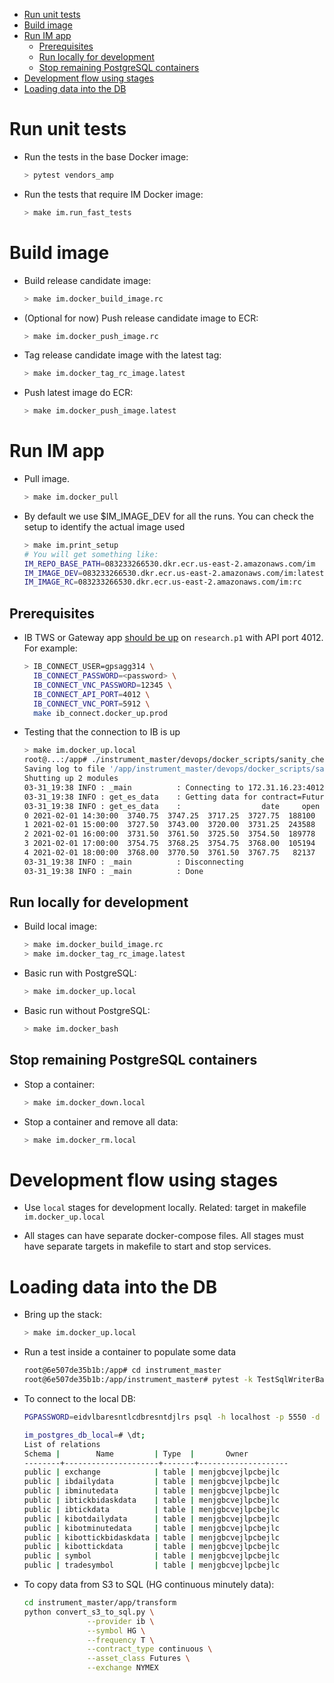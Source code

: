 <!--ts-->
   * [Run unit tests](#run-unit-tests)
   * [Build image](#build-image)
   * [Run IM app](#run-im-app)
      * [Prerequisites](#prerequisites)
      * [Run locally for development](#run-locally-for-development)
      * [Stop remaining PostgreSQL containers](#stop-remaining-postgresql-containers)
   * [Development flow using stages](#development-flow-using-stages)
   * [Loading data into the DB](#loading-data-into-the-db)



<!--te-->

# Run unit tests

- Run the tests in the base Docker image:

  ```bash
  > pytest vendors_amp
  ```

- Run the tests that require IM Docker image:
  ```bash
  > make im.run_fast_tests
  ```

# Build image

- Build release candidate image:

  ```bash
  > make im.docker_build_image.rc
  ```

- (Optional for now) Push release candidate image to ECR:

  ```bash
  > make im.docker_push_image.rc
  ```

- Tag release candidate image with the latest tag:

  ```bash
  > make im.docker_tag_rc_image.latest
  ```

- Push latest image do ECR:
  ```bash
  > make im.docker_push_image.latest
  ```

# Run IM app

- Pull image.

  ```bash
  > make im.docker_pull
  ```

- By default we use $IM_IMAGE_DEV for all the runs. You can check the setup to
  identify the actual image used
  ```bash
  > make im.print_setup
  # You will get something like:
  IM_REPO_BASE_PATH=083233266530.dkr.ecr.us-east-2.amazonaws.com/im
  IM_IMAGE_DEV=083233266530.dkr.ecr.us-east-2.amazonaws.com/im:latest
  IM_IMAGE_RC=083233266530.dkr.ecr.us-east-2.amazonaws.com/im:rc
  ```

## Prerequisites

- IB TWS or Gateway app [should be up](./ib/connect/README.md) on `research.p1`
  with API port 4012. For example:

  ```bash
  > IB_CONNECT_USER=gpsagg314 \
    IB_CONNECT_PASSWORD=<password> \
    IB_CONNECT_VNC_PASSWORD=12345 \
    IB_CONNECT_API_PORT=4012 \
    IB_CONNECT_VNC_PORT=5912 \
    make ib_connect.docker_up.prod
  ```

- Testing that the connection to IB is up
  ```bash
  > make im.docker_up.local
  root@...:/app# ./instrument_master/devops/docker_scripts/sanity_check_ib.py
  Saving log to file '/app/instrument_master/devops/docker_scripts/sanity_check_ib.py.log'
  Shutting up 2 modules
  03-31_19:38 INFO : _main          : Connecting to 172.31.16.23:4012, attempt 1/100
  03-31_19:38 INFO : get_es_data    : Getting data for contract=Future(symbol='ES', lastTradeDateOrContractMonth='202103', exchange='GLOBEX', includeExpired=True)
  03-31_19:38 INFO : get_es_data    :                  date     open     high      low    close  volume  average  barCount
  0 2021-02-01 14:30:00  3740.75  3747.25  3717.25  3727.75  188100  3735.35     49249
  1 2021-02-01 15:00:00  3727.50  3743.00  3720.00  3731.25  243588  3732.30     65466
  2 2021-02-01 16:00:00  3731.50  3761.50  3725.50  3754.50  189778  3747.65     44627
  3 2021-02-01 17:00:00  3754.75  3768.25  3754.75  3768.00  105194  3762.50     26175
  4 2021-02-01 18:00:00  3768.00  3770.50  3761.50  3767.75   82137  3766.20     23193
  03-31_19:38 INFO : _main          : Disconnecting
  03-31_19:38 INFO : _main          : Done
  ```

## Run locally for development

- Build local image:

  ```bash
  > make im.docker_build_image.rc
  > make im.docker_tag_rc_image.latest
  ```

- Basic run with PostgreSQL:

  ```bash
  > make im.docker_up.local
  ```

- Basic run without PostgreSQL:
  ```bash
  > make im.docker_bash
  ```

## Stop remaining PostgreSQL containers

- Stop a container:

  ```bash
  > make im.docker_down.local
  ```

- Stop a container and remove all data:
  ```bash
  > make im.docker_rm.local
  ```

# Development flow using stages

- Use `local` stages for development locally. Related: target in makefile
  `im.docker_up.local`

- All stages can have separate docker-compose files. All stages must have
  separate targets in makefile to start and stop services.

# Loading data into the DB

- Bring up the stack:

  ```bash
  > make im.docker_up.local
  ```

- Run a test inside a container to populate some data

  ```bash
  root@6e507de35b1b:/app# cd instrument_master
  root@6e507de35b1b:/app/instrument_master# pytest -k TestSqlWriterBackend1
  ```

- To connect to the local DB:

  ```bash
  PGPASSWORD=eidvlbaresntlcdbresntdjlrs psql -h localhost -p 5550 -d im_postgres_db_local  -U menjgbcvejlpcbejlc

  im_postgres_db_local=# \dt;
  List of relations
  Schema |        Name         | Type  |       Owner
  --------+---------------------+-------+--------------------
  public | exchange            | table | menjgbcvejlpcbejlc
  public | ibdailydata         | table | menjgbcvejlpcbejlc
  public | ibminutedata        | table | menjgbcvejlpcbejlc
  public | ibtickbidaskdata    | table | menjgbcvejlpcbejlc
  public | ibtickdata          | table | menjgbcvejlpcbejlc
  public | kibotdailydata      | table | menjgbcvejlpcbejlc
  public | kibotminutedata     | table | menjgbcvejlpcbejlc
  public | kibottickbidaskdata | table | menjgbcvejlpcbejlc
  public | kibottickdata       | table | menjgbcvejlpcbejlc
  public | symbol              | table | menjgbcvejlpcbejlc
  public | tradesymbol         | table | menjgbcvejlpcbejlc
  ```

- To copy data from S3 to SQL (HG continuous minutely data):
  ```bash
  cd instrument_master/app/transform
  python convert_s3_to_sql.py \
                --provider ib \
                --symbol HG \
                --frequency T \
                --contract_type continuous \
                --asset_class Futures \
                --exchange NYMEX
  ```

